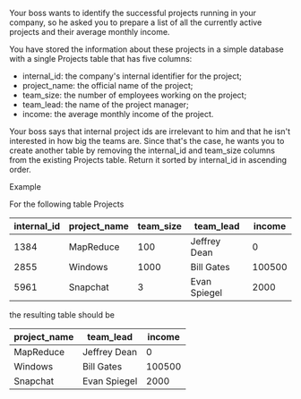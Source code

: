 Your boss wants to identify the successful projects running in your company, so he asked you to prepare a list of all the currently active projects and their average monthly income.

You have stored the information about these projects in a simple database with a single Projects table that has five columns:

* internal_id: the company's internal identifier for the project;
* project_name: the official name of the project;
* team_size: the number of employees working on the project;
* team_lead: the name of the project manager;
* income: the average monthly income of the project.

Your boss says that internal project ids are irrelevant to him and that he isn't interested in how big the teams are. Since that's the case, he wants you to create another table by removing the internal_id and team_size columns from the existing Projects table. Return it sorted by internal_id in ascending order.

Example

For the following table Projects

internal_id	|project_name	|team_size	|team_lead	|income|
----|-------|-------|-------|-------|
1384|	MapReduce|	100|	Jeffrey Dean|	0|
2855|	Windows|	1000|	Bill Gates|	100500|
5961|	Snapchat|	3|	Evan Spiegel|	2000|

the resulting table should be

project_name|	team_lead|	income
----|-------|-------|
MapReduce|	Jeffrey Dean|	0
Windows|	Bill Gates|	100500
Snapchat|	Evan Spiegel|	2000